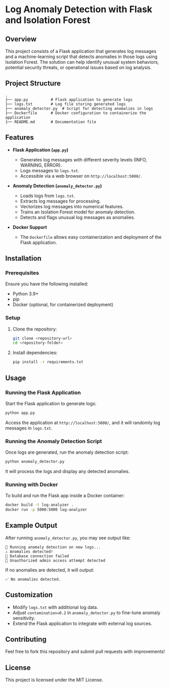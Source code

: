 # Log Anomaly Detection with Flask and Isolation Forest

## Overview
This project consists of a Flask application that generates log messages and a machine-learning script that detects anomalies in those logs using Isolation Forest. The solution can help identify unusual system behaviors, potential security threats, or operational issues based on log analysis.

## Project Structure
```
.
├── app.py          # Flask application to generate logs
├── logs.txt        # Log file storing generated logs
├── anomaly_detector.py  # Script for detecting anomalies in logs
├── Dockerfile      # Docker configuration to containerize the application
├── README.md       # Documentation file
```

## Features
- **Flask Application (`app.py`)**
  - Generates log messages with different severity levels (INFO, WARNING, ERROR).
  - Logs messages to `logs.txt`.
  - Accessible via a web browser on `http://localhost:5000/`.

- **Anomaly Detection (`anomaly_detector.py`)**
  - Loads logs from `logs.txt`.
  - Extracts log messages for processing.
  - Vectorizes log messages into numerical features.
  - Trains an Isolation Forest model for anomaly detection.
  - Detects and flags unusual log messages as anomalies.

- **Docker Support**
  - The `Dockerfile` allows easy containerization and deployment of the Flask application.

## Installation
### Prerequisites
Ensure you have the following installed:
- Python 3.9+
- pip
- Docker (optional, for containerized deployment)

### Setup
1. Clone the repository:
   ```sh
   git clone <repository-url>
   cd <repository-folder>
   ```
2. Install dependencies:
   ```sh
   pip install -r requirements.txt
   ```

## Usage
### Running the Flask Application
Start the Flask application to generate logs:
```sh
python app.py
```
Access the application at `http://localhost:5000/`, and it will randomly log messages in `logs.txt`.

### Running the Anomaly Detection Script
Once logs are generated, run the anomaly detection script:
```sh
python anomaly_detector.py
```
It will process the logs and display any detected anomalies.

### Running with Docker
To build and run the Flask app inside a Docker container:
```sh
docker build -t log-analyzer .
docker run -p 5000:5000 log-analyzer
```

## Example Output
After running `anomaly_detector.py`, you may see output like:
```
🚀 Running anomaly detection on new logs...
⚠️ Anomalies detected!
🔴 Database connection failed
🔴 Unauthorized admin access attempt detected
```
If no anomalies are detected, it will output:
```
✅ No anomalies detected.
```

## Customization
- Modify `logs.txt` with additional log data.
- Adjust `contamination=0.2` in `anomaly_detector.py` to fine-tune anomaly sensitivity.
- Extend the Flask application to integrate with external log sources.

## Contributing
Feel free to fork this repository and submit pull requests with improvements!

## License
This project is licensed under the MIT License.


